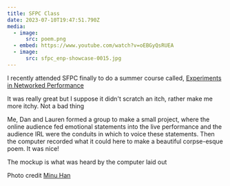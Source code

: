 ```yaml
---
title: SFPC Class
date: 2023-07-10T19:47:51.790Z
media:
  - image:
      src: poem.png
  - embed: https://www.youtube.com/watch?v=oEBGyQsRUEA
  - image:
      src: sfpc_enp-showcase-0015.jpg
---
```

I﻿ recently attended SFPC finally to do a summer course called, [Experiments in Networked Performance](https://sfpc.study/sessions/summer-23/networked-performance)

I﻿t was really great but I suppose it didn't scratch an itch, rather make me more itchy. Not a bad thing

M﻿e, Dan and Lauren formed a group to make a small project, where the online audience fed emotional statements into the live performance and the audience IRL were the conduits in which to voice these statements. Then the computer recorded what it could here to make a beautiful corpse-esque poem. It was nice!

T﻿he mockup is what was heard by the computer laid out

P﻿hoto credit [Minu Han](https://www.han-minu.com/)